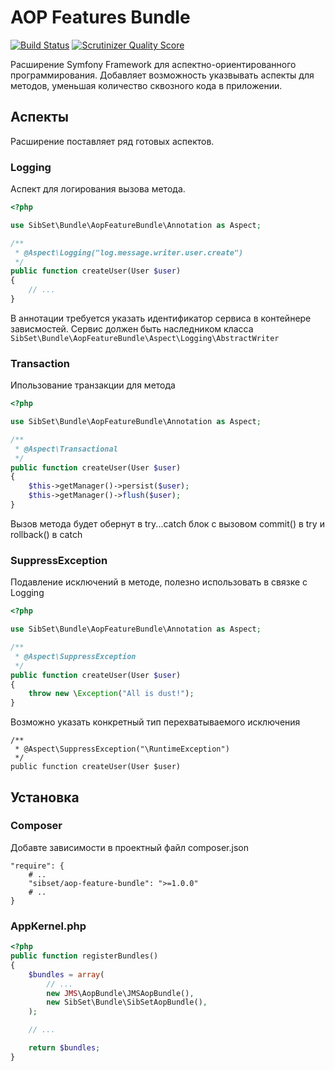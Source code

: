 # AOP Features Bundle

[![Build Status](https://travis-ci.org/SibSet/AopFeatureBundle.png?branch=master)](https://travis-ci.org/SibSet/AopFeatureBundle)
[![Scrutinizer Quality Score](https://scrutinizer-ci.com/g/SibSet/AopFeatureBundle/badges/quality-score.png?s=3c6ec42a309837f9a3fb8a6225478b22e06e6676)](https://scrutinizer-ci.com/g/SibSet/AopFeatureBundle/)

Расширение Symfony Framework для аспектно-ориентированного программирования.
Добавляет возможность указвывать аспекты для методов, уменьшая количество сквозного кода в приложении.

## Аспекты

Расширение поставляет ряд готовых аспектов.

### Logging

Аспект для логирования вызова метода.

```php
<?php

use SibSet\Bundle\AopFeatureBundle\Annotation as Aspect;

/**
 * @Aspect\Logging("log.message.writer.user.create")
 */
public function createUser(User $user)
{
    // ...
}
```
В аннотации требуется указать идентификатор сервиса в контейнере зависмостей.
Сервис должен быть наследником класса `SibSet\Bundle\AopFeatureBundle\Aspect\Logging\AbstractWriter`

### Transaction

Ипользование транзакции для метода

```php
<?php

use SibSet\Bundle\AopFeatureBundle\Annotation as Aspect;

/**
 * @Aspect\Transactional
 */
public function createUser(User $user)
{
    $this->getManager()->persist($user);
    $this->getManager()->flush($user);
}
```

Вызов метода будет обернут в try...catch блок с вызовом commit() в try и rollback() в catch

### SuppressException

Подавление исключений в методе, полезно использовать в связке с Logging

```php
<?php

use SibSet\Bundle\AopFeatureBundle\Annotation as Aspect;

/**
 * @Aspect\SuppressException
 */
public function createUser(User $user)
{
    throw new \Exception("All is dust!");
}
```

Возможно указать конкретный тип перехватываемого исключения

    /**
     * @Aspect\SuppressException("\RuntimeException")
     */
    public function createUser(User $user)

## Установка

### Composer

Добавте зависимости в проектный файл composer.json

    "require": {
        # ..
        "sibset/aop-feature-bundle": ">=1.0.0"
        # ..
    }

### AppKernel.php

```php
<?php
public function registerBundles()
{
    $bundles = array(
        // ...
        new JMS\AopBundle\JMSAopBundle(),
        new SibSet\Bundle\SibSetAopBundle(),
    );

    // ...

    return $bundles;
}
```
